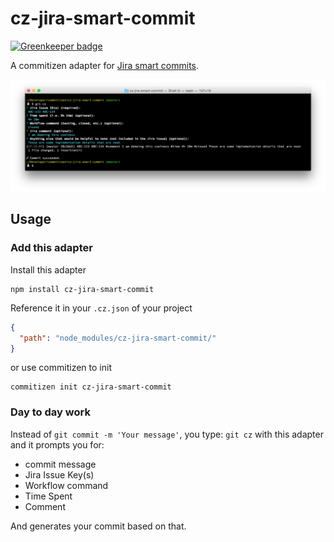 # cz-jira-smart-commit

[![Greenkeeper badge](https://badges.greenkeeper.io/commitizen/cz-jira-smart-commit.svg)](https://greenkeeper.io/)

A commitizen adapter for [Jira smart commits](https://confluence.atlassian.com/display/FISHEYE/Using+smart+commits).

![Screenshot](other/screenshot.png)

## Usage

### Add this adapter

Install this adapter

```
npm install cz-jira-smart-commit
```

Reference it in your `.cz.json` of your project

```json
{
  "path": "node_modules/cz-jira-smart-commit/"
}
```

or use commitizen to init
```
commitizen init cz-jira-smart-commit
```


### Day to day work

Instead of `git commit -m 'Your message'`, you type: `git cz` with this adapter and it prompts you for:

- commit message
- Jira Issue Key(s)
- Workflow command
- Time Spent
- Comment

And generates your commit based on that.

